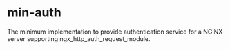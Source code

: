 # min-auth
The minimum implementation to provide authentication service for a NGINX server supporting ngx_http_auth_request_module.
